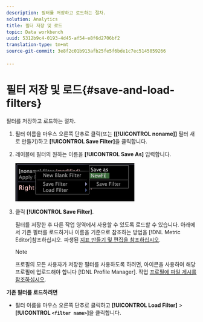 ```yaml
---
description: 필터를 저장하고 로드하는 절차.
solution: Analytics
title: 필터 저장 및 로드
topic: Data workbench
uuid: 5312b9c4-0193-4d45-af54-e8f6d2706bf2
translation-type: tm+mt
source-git-commit: 3e8f2c01b913afb25fe5f6bde1c7ec5145059266

---
```



# 필터 저장 및 로드{#save-and-load-filters}

필터를 저장하고 로드하는 절차.

1. 필터 이름을 마우스 오른쪽 단추로 클릭(또는 **\[[!UICONTROL noname]\]** 필터 새로 만들기)하고 **[!UICONTROL Save Filter]**&#x200B;을 클릭합니다.
1. 레이블에 필터의 원하는 이름을 **[!UICONTROL Save As]** 입력합니다.

   ![단계 정보](assets/vis_FilterEditor_SaveFilter.png)

1. 클릭 **[!UICONTROL Save Filter]**.

   필터를 저장한 후 다른 작업 영역에서 사용할 수 있도록 로드할 수 있습니다. 아래에서 기존 필터를 로드하거나 이름을 기준으로 참조하는 방법을 [!DNL Metric Editor]참조하십시오. 파생된 [지표 만들기 및 편집을 참조하십시오](../../../../home/c-get-started/c-admin-intrf/c-prof-mgr/c-drvd-mtrcs.md#concept-e41723b342a849309874b26232224a40).

   >[!NOTE]
   >
   >프로필의 모든 사용자가 저장한 필터를 사용하도록 하려면, 아이콘을 사용하여 해당 프로필에 업로드해야 합니다 [!DNL Profile Manager]. 작업 [프로필에 파일 게시를 참조하십시오](../../../../home/c-get-started/c-admin-intrf/c-prof-mgr/t-pub-files-wkg-prof.md#task-a0106e010c834d16bd60eef4721b6af9).

**기존 필터를 로드하려면**

* 필터 이름을 마우스 오른쪽 단추로 클릭하고 **[!UICONTROL Load Filter]** > **[!UICONTROL `<filter name>`]**&#x200B;을 클릭합니다.
